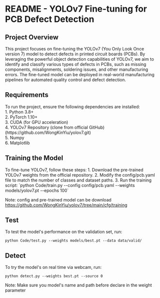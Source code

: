 <h1> README - YOLOv7 Fine-tuning for PCB Defect Detection </h1>
<h2> Project Overview </h2>
This project focuses on fine-tuning the YOLOv7 (You Only Look Once version 7) model to detect defects in printed circuit boards (PCBs). By leveraging the powerful object detection capabilities of YOLOv7, we aim to identify and classify various types of defects in PCBs, such as missing components, misalignments, soldering issues, and other manufacturing errors. The fine-tuned model can be deployed in real-world manufacturing pipelines for automated quality control and defect detection.

<h2>Requirements</h2>
To run the project, ensure the following dependencies are installed: <br>
1. Python 3.8+ <br>
2. PyTorch 1.10+ <br>
3. CUDA (for GPU acceleration) <br>
4. YOLOv7 Repository (clone from official GitHub) (https://github.com/WongKinYiu/yolov7.git) <br>
5. Numpy <br>
6. Matplotlib <br>

<h2>Training the Model</h2>
To fine-tune YOLOv7, follow these steps:
1. Download the pre-trained YOLOv7 weights from the official repository.
2. Modify the config/pcb.yaml file to match the number of classes and dataset paths.
3. Run the training script:
   `python Code/train.py --config config/pcb.yaml --weights models/yolov7.pt --epochs 100`

Note: config and pre-trained model can be download https://github.com/WongKinYiu/yolov7/tree/main/cfg/training

<h2>Test</h2>
To test the model's performance on the validation set, run:

`python Code/test.py --weights models/best.pt --data data/valid/`

<h2>Detect</h2>
To try the model's on real time via webcam, run:

`python detect.py --weights best.pt --source 0`

Note: Make sure you model's name and path before declare in the weight parameter
